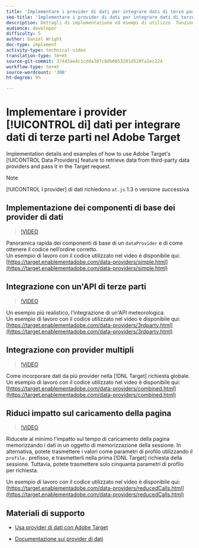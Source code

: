 ```yaml
---
title: 'Implementare i provider di dati per integrare dati di terze parti nel Adobe Target '
seo-title: 'Implementare i provider di dati per integrare dati di terze parti nel Adobe Target '
description: Dettagli di implementazione ed esempi di utilizzo  funzione Fornitori di dati  Adobe Target per recuperare dati da fornitori di dati di terze parti e trasmetterli nella richiesta Target.
audience: developer
difficulty: 5
author: Daniel Wright
doc-type: implement
activity-type: technical-video
translation-type: tm+mt
source-git-commit: 37443ae4c1cdda387c8db0053201d520fa1ec224
workflow-type: tm+mt
source-wordcount: '308'
ht-degree: 0%

---
```



# Implementare i provider [!UICONTROL di] dati per integrare dati di terze parti nel Adobe Target 

Implementation details and examples of how to use Adobe Target&#39;s [!UICONTROL Data Providers] feature to retrieve data from third-party data providers and pass it in the Target request.

>[!NOTE]
>
>[!UICONTROL I provider] di dati richiedono `at.js` 1.3 o versione successiva

## Implementazione dei componenti di base dei provider di dati

>[!VIDEO](https://video.tv.adobe.com/v/22348/?quality=12)

Panoramica rapida dei componenti di base di un `dataProvider` e di come ottenere il codice nell’ordine corretto.\
Un esempio di lavoro con il codice utilizzato nel video è disponibile qui:
[https://target.enablementadobe.com/data-providers/simple.html](https://target.enablementadobe.com/data-providers/simple.html)

## Integrazione con un&#39;API di terze parti

>[!VIDEO](https://video.tv.adobe.com/v/22345/)

Un esempio più realistico, l&#39;integrazione di un&#39;API meteorologica.\
Un esempio di lavoro con il codice utilizzato nel video è disponibile qui:
[https://target.enablementadobe.com/data-providers/3rdparty.html](https://target.enablementadobe.com/data-providers/3rdparty.html)

## Integrazione con provider multipli

>[!VIDEO](https://video.tv.adobe.com/v/22346/)

Come incorporare dati da più provider nella [!DNL Target] richiesta globale.\
Un esempio di lavoro con il codice utilizzato nel video è disponibile qui:
[https://target.enablementadobe.com/data-providers/combined.html](https://target.enablementadobe.com/data-providers/combined.html)

## Riduci impatto sul caricamento della pagina

>[!VIDEO](https://video.tv.adobe.com/v/22347/)

Riducete al minimo l&#39;impatto sul tempo di caricamento della pagina memorizzando i dati in un oggetto di memorizzazione della sessione. In alternativa, potete trasmettere i valori come parametri di profilo utilizzando il `profile.` prefisso, e trasmetterli nella prima [!DNL Target] richiesta della sessione. Tuttavia, potete trasmettere solo cinquanta parametri di profilo per richiesta.

Un esempio di lavoro con il codice utilizzato nel video è disponibile qui: [https://target.enablementadobe.com/data-providers/reducedCalls.html](https://target.enablementadobe.com/data-providers/reducedCalls.html)

## Materiali di supporto

* [Usa provider di dati con  Adobe Target](use-data-providers-to-integrate-third-party-data.md)

* [Documentazione sui provider di dati](https://docs.adobe.com/content/help/en/target/using/implement-target/client-side/functions-overview/targetgobalsettings.html#data-providers)